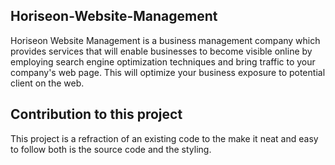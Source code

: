 ## Horiseon-Website-Management
Horiseon Website Management is a business management company which provides services that will enable businesses to become visible online by employing search engine optimization techniques and bring traffic to your company's web page. This will optimize your business exposure to potential client on the web.

## Contribution to this project
This project is a refraction of an existing code to the make it neat and easy to follow both is the source code and the styling.

